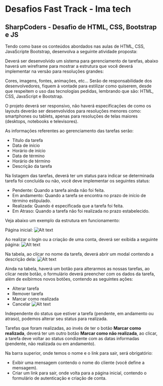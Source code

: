 # Desafios Fast Track - Ima tech

## **SharpCoders - Desafio de HTML, CSS, Bootstrap e JS**

Tendo como base os conteúdos abordados nas aulas de HTML, CSS, JavaScripte Bootstrap, desenvolva a seguinte atividade proposta:

Deverá ser desenvolvido um sistema para gerenciamento de tarefas, abaixo haverá um wireframe para mostrar a estrutura que você deverá implementar na versão para resoluções grandes:

Cores, imagens, fontes, animações, etc… Serão de responsabilidade dos desenvolvedores, fiquem à vontade para estilizar como quiserem, desde que respeitem o uso das tecnologias pedidas, lembrando que são: HTML, CSS, JavaScript e Bootstrap.

O projeto deverá ser responsivo, não haverá especificações de como os layouts deverão ser desenvolvidos para resoluções menores como: smartphones ou tablets, apenas para resoluções de telas maiores (desktops, notebooks e televisores).

As informações referentes ao gerenciamento das tarefas serão:

- Título da tarefa
- Data de início
- Horário de início
- Data de término
- Horário de término
- Descrição da tarefa

Na listagem das tarefas, deverá ter um status para indicar se determinada tarefa foi concluída ou não, você deve implementar os seguintes status:

- Pendente: Quando a tarefa ainda não foi feita.
- Em andamento: Quando a tarefa se encontra no prazo de início de término estipulado.
- Realizada: Quando é especificada que a tarefa foi feita.
- Em Atraso: Quando a tarefa não foi realizada no prazo estabelecido.

Veja abaixo um exemplo da estrutura em funcionamento:

Página inicial:
![Alt text](<assets/Captura de Tela 2023-11-22 às 14.31.23.png>)

Ao realizar o login ou a criação de uma conta, deverá ser exibida a seguinte página:
![Alt text](<assets/Captura de Tela 2023-11-22 às 14.35.47.png>)

Na tabela, ao clicar no nome da tarefa, deverá abrir um modal contendo a descrição dela:
![Alt text](<assets/Captura de Tela 2023-11-22 às 14.39.38.png>)

Ainda na tabela, haverá um botão para alterarmos as nossas tarefas, ao clicar neste botão, o formulário deverá preencher com os dados da tarefa, além de exibirmos novos botões, contendo as seguintes ações:

- Alterar tarefa
- Remover tarefa
- Marcar como realizada
- Cancelar
  ![Alt text](<assets/Captura de Tela 2023-11-22 às 14.43.07.png>)

Independente do status que estiver a tarefa (pendente, em andamento ou atraso), podemos alterar seu status para realizada.

Tarefas que foram realizadas, ao invés de ter o botão **Marcar como realizada**, deverá ter um outro botão **Marcar como não realizada**, ao clicar, a tarefa deve voltar ao status condizente com as datas informadas (pendente, não realizada ou em andamento).

Na barra superior, onde temos o nome e o link para sair, será obrigatório:

- Exibir uma mensagem contendo o nome do cliente (você define a mensagem).
- Criar um link para sair, onde volta para a página inicial, contendo o formulário de autenticação e criação de conta.
